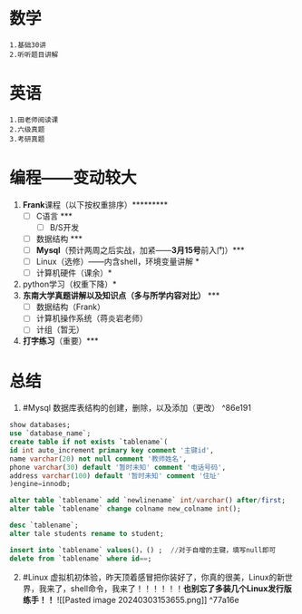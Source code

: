 
# 数学
	1.基础30讲
	2.听听题目讲解

# 英语
	1.田老师阅读课
	2.六级真题
	3.考研真题

# 编程——变动较大
1. **Frank**课程（以下按权重排序）*********
	- [ ] C语言      ***
		- [ ] B/S开发
	- [ ] 数据结构  ***
	- [ ] **Mysql**（预计两周之后实战，加紧——**3月15号**前入门）***
	- [ ] Linux（选修）——内含shell，环境变量讲解  *
	- [ ] 计算机硬件（课余）*
2. python学习（权重下降）*
3. **东南大学真题讲解以及知识点（多与所学内容对比）** ***
	- [ ] 数据结构（Frank）
	- [ ] 计算机操作系统（蒋炎岩老师）
	- [ ] 计组（暂无）
4. **打字练习**（重要）***

# 总结 
1.  #Mysql  数据库表结构的创建，删除，以及添加（更改） ^86e191
```sql
show databases;
use `database_name`;
create table if not exists `tablename`(
id int auto_increment primary key comment '主键id',
name varchar(20) not null comment '教师姓名',
phone varchar(30) default '暂时未知' comment '电话号码',
address varchar(100) default '暂时未知' comment '住址'
)engine=innodb;

alter table `tablename` add `newlinename` int/varchar() after/first;
alter table `tablename` change colname new_colname int();

desc `tablename`;
alter tale students rename to student;

insert into `tablename` values()，() ;  //对于自增的主键，填写null即可
delete from `tablename` where id==;
```
2. #Linux 虚拟机初体验，昨天顶着感冒把你装好了，你真的很美，Linux的新世界，我来了，shell命令，我来了！！！！！！**也别忘了多装几个Linux发行版练手！！**
![[Pasted image 20240303153655.png]] ^77a16e








